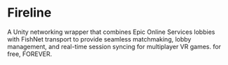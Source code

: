 # Fireline
A Unity networking wrapper that combines Epic Online Services lobbies with FishNet transport to provide seamless matchmaking, lobby management, and real-time session syncing for multiplayer VR games. for free, FOREVER.
